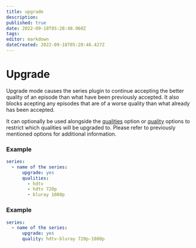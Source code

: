 ```yaml
---
title: upgrade
description: 
published: true
date: 2022-09-18T05:28:48.960Z
tags: 
editor: markdown
dateCreated: 2022-09-18T05:28:46.427Z
---
```


# Upgrade
Upgrade mode causes the series plugin to continue accepting the better quality of an episode than what have been previously accepted. It also blocks acepting any episodes that are of a worse quality than what already has been accepted. 

It can optionally be used alongside the [qualities](/Plugins/series/qualities) option or [quality](/Plugins/series/quality) options to restrict which qualities will be upgraded to. Please refer to previously mentioned options for additional information.

### Example
```yaml
series:
  - name of the series:
      upgrade: yes
      qualities:
        - hdtv
        - hdtv 720p
        - bluray 1080p
```

### Example

```yaml
series:
  - name of the series:
      upgrade: yes
      quality: hdtv-bluray 720p-1080p 
```
